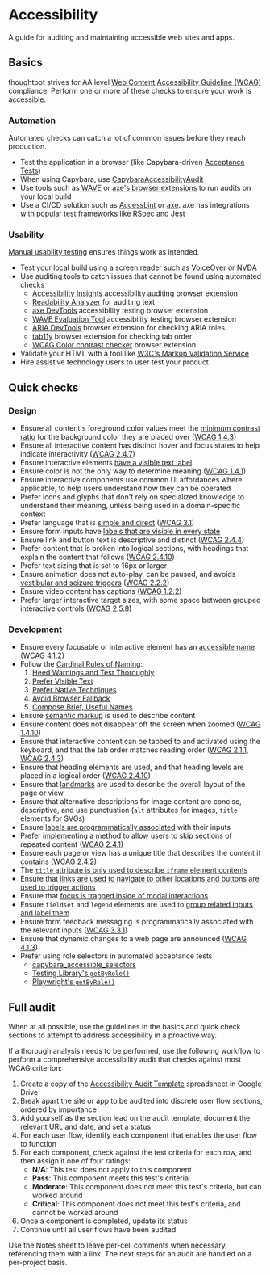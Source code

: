 # Accessibility

A guide for auditing and maintaining accessible web sites and apps.

## Basics

thoughtbot strives for AA level [Web Content Accessibility Guideline (WCAG)]
compliance. Perform one or more of these checks to ensure your work is
accessible.

### Automation

Automated checks can catch a lot of common issues before they reach production.

- Test the application in a browser (like Capybara-driven [Acceptance
  Tests](../testing-rspec/README.md#acceptance-tests))
- When using Capybara, use [CapybaraAccessibilityAudit]
- Use tools such as [WAVE] or [axe's browser extensions] to run audits on your
  local build
- Use a CI/CD solution such as [AccessLint] or [axe]. axe has integrations with popular test frameworks like RSpec and Jest

[CapybaraAccessibilityAudit]: https://github.com/thoughtbot/capybara_accessibility_audit

### Usability

[Manual usability testing] ensures things work as intended.

- Test your local build using a screen reader such as [VoiceOver] or [NVDA]
- Use auditing tools to catch issues that cannot be
  found using automated checks
  - [Accessibility Insights] accessibility auditing browser extension
  - [Readability Analyzer][simple and direct] for auditing text
  - [axe DevTools] accessibility testing browser extension
  - [WAVE Evaluation Tool] accessibility testing browser extension
  - [ARIA DevTools] browser extension for checking ARIA roles
  - [tab11y] browser extension for checking tab order
  - [WCAG Color contrast checker] browser extension
- Validate your HTML with a tool like [W3C's Markup Validation Service][w3c-markup-validator]
- Hire assistive technology users to user test your product

[Juicy Studio]: https://juicystudio.com/services/readability.php
[axe DevTools]: https://chromewebstore.google.com/detail/axe-devtools-web-accessib/lhdoppojpmngadmnindnejefpokejbdd
[WAVE Evaluation Tool]: https://chromewebstore.google.com/detail/wave-evaluation-tool/jbbplnpkjmmeebjpijfedlgcdilocofh
[ARIA DevTools]: https://chromewebstore.google.com/detail/aria-devtools/dneemiigcbbgbdjlcdjjnianlikimpck
[tab11y]: https://chromewebstore.google.com/detail/taba11y-tab-order-accessi/aocppmckdocdjkphmofnklcjhdidgmga
[WCAG Color contrast checker]: https://chromewebstore.google.com/detail/wcag-color-contrast-check/plnahcmalebffmaghcpcmpaciebdhgdf
[w3c-markup-validator]: https://validator.w3.org/

## Quick checks

### Design

- Ensure all content's foreground color values meet the [minimum contrast ratio]
  for the background color they are placed over ([WCAG 1.4.3][wcag-1-4-3])
- Ensure all interactive content has distinct hover and focus states to help
  indicate interactivity ([WCAG 2.4.7][wcag-2-4-7])
- Ensure interactive elements [have a visible text label][rule-2]
- Ensure color is not the only way to determine meaning ([WCAG 1.4.1][wcag-1-4-1])
- Ensure interactive components use common UI affordances where applicable, to
  help users understand how they can be operated
- Prefer icons and glyphs that don't rely on specialized knowledge to understand
  their meaning, unless being used in a domain-specific context
- Prefer language that is [simple and direct] ([WCAG 3.1][wcag-3-1])
- Ensure form inputs have [labels that are visible in every state][placeholder-labels]
- Ensure link and button text is descriptive and distinct ([WCAG 2.4.4][wcag-2-4-4])
- Prefer content that is broken into logical sections, with headings that
  explain the content that follows ([WCAG 2.4.10][wcag-2-4-10])
- Prefer text sizing that is set to 16px or larger
- Ensure animation does not auto-play, can be paused, and avoids [vestibular and
  seizure triggers] ([WCAG 2.2.2][wcag-2-2-2])
- Ensure video content has captions ([WCAG 1.2.2][wcag-1-2-2])
- Prefer larger interactive target sizes, with some space between grouped
  interactive controls ([WCAG 2.5.8][wcag-2-5-8])

### Development

- Ensure every focusable or interactive element has an [accessible name][] ([WCAG 4.1.2][wcag-4-1-2])
- Follow the [Cardinal Rules of Naming][]:
  1. [Heed Warnings and Test Thoroughly][rule-1]
  2. [Prefer Visible Text][rule-2]
  3. [Prefer Native Techniques][rule-3]
  4. [Avoid Browser Fallback][rule-4]
  5. [Compose Brief, Useful Names][rule-5]
- Ensure [semantic markup][semantic-markup] is used to describe content
- Ensure content does not disappear off the screen when zoomed ([WCAG 1.4.10][wcag-1-4-10])
- Ensure that interactive content can be tabbed to and activated using the
  keyboard, and that the tab order matches reading order ([WCAG 2.1.1][wcag-2-1-1], [WCAG 2.4.3][wcag-2-4-3])
- Ensure that heading elements are used, and that heading levels are placed in a
  logical order ([WCAG 2.4.10][wcag-2-4-10])
- Ensure that [landmarks][landmark-regions] are used to describe the overall layout of the page or
  view
- Ensure that alternative descriptions for image content are concise,
  descriptive, and use punctuation (`alt` attributes for images, `title`
  elements for SVGs)
- Ensure [labels are programmatically associated][labels-associated-inputs] with their inputs
- Prefer implementing a method to allow users to skip sections of repeated
  content ([WCAG 2.4.1][wcag-2-4-1])
- Ensure each page or view has a unique title that describes the content it
  contains ([WCAG 2.4.2][wcag-2-4-2])
- The [`title` attribute is only used to describe `iframe` element contents][title-iframe]
- Ensure that [links are used to navigate to other locations and buttons are used
  to trigger actions][links-vs-buttons]
- Ensure that [focus is trapped inside of modal interactions][focus-traps]
- Ensure `fieldset` and `legend` elements are used to [group related inputs and
  label them][fieldsets-legends]
- Ensure form feedback messaging is programmatically associated with the
  relevant inputs ([WCAG 3.3.1][wcag-3-3-1])
- Ensure that dynamic changes to a web page are announced ([WCAG 4.1.3][wcag-4-1-3])
- Prefer using role selectors in automated acceptance tests
  - [capybara_accessible_selectors]
  - [Testing Library's `getByRole()`][testing-library-getbyrole]
  - [Playwright's `getByRole()`][playwright-getbyrole]

[accessible name]: https://www.w3.org/WAI/ARIA/apg/practices/names-and-descriptions/
[Cardinal Rules of Naming]: https://www.w3.org/WAI/ARIA/apg/practices/names-and-descriptions/#cardinalrulesofnaming
[rule-1]: https://www.w3.org/WAI/ARIA/apg/practices/names-and-descriptions/#naming_rule_heed_warnings
[rule-2]: https://www.w3.org/WAI/ARIA/apg/practices/names-and-descriptions/#naming_rule_visible_text
[rule-3]: https://www.w3.org/WAI/ARIA/apg/practices/names-and-descriptions/#naming_rule_native_techniques
[rule-4]: https://www.w3.org/WAI/ARIA/apg/practices/names-and-descriptions/#naming_rule_avoid_fallback
[rule-5]: https://www.w3.org/WAI/ARIA/apg/practices/names-and-descriptions/#naming_rule_brief_names
[capybara_accessible_selectors]: https://github.com/citizensadvice/capybara_accessible_selectors
[testing-library-getbyrole]: https://testing-library.com/docs/queries/byrole
[playwright-getbyrole]: https://playwright.dev/docs/locators#locate-by-role
[landmark-regions]: https://www.w3.org/WAI/ARIA/apg/practices/landmark-regions/
[labels-associated-inputs]: https://www.w3.org/WAI/WCAG22/Techniques/html/H44
[title-iframe]: https://www.w3.org/WAI/WCAG22/Techniques/html/H64
[links-vs-buttons]: https://www.nngroup.com/videos/buttons-vs-links/
[focus-traps]: https://okenlabs.com/blog/accessibility-implementing-focus-traps/
[fieldsets-legends]: https://www.w3.org/WAI/WCAG22/Techniques/html/H71
[placeholder-labels]: https://www.deque.com/blog/accessible-forms-the-problem-with-placeholders/#:~:text=A%20Placeholder%20Is%20Not%20a%20Replacement%20for%20Visible%20Labels
[semantic-markup]: https://www.w3.org/WAI/WCAG22/Techniques/html/H101

[wcag-1-4-3]: https://www.w3.org/WAI/WCAG22/Understanding/contrast-minimum.html
[wcag-1-4-1]: https://www.w3.org/WAI/WCAG22/Understanding/use-of-color.html
[wcag-3-1]: https://www.w3.org/WAI/WCAG22/Understanding/readable.html
[wcag-2-4-4]: https://www.w3.org/WAI/WCAG22/Understanding/link-purpose-in-context
[wcag-2-4-10]: https://www.w3.org/WAI/WCAG22/Understanding/section-headings.html
[wcag-2-2-2]: https://www.w3.org/WAI/WCAG22/Understanding/pause-stop-hide.html
[wcag-1-2-2]: https://www.w3.org/WAI/WCAG22/Understanding/captions-prerecorded.html
[wcag-2-5-8]: https://www.w3.org/WAI/WCAG22/Understanding/target-size-minimum.html
[wcag-4-1-2]: https://www.w3.org/WAI/WCAG22/Understanding/name-role-value.html
[wcag-4-1-3]: https://www.w3.org/WAI/WCAG22/Understanding/status-messages.html
[wcag-1-4-10]: https://www.w3.org/WAI/WCAG22/Understanding/reflow.html
[wcag-1-3-1]: https://www.w3.org/WAI/WCAG22/Understanding/info-and-relationships.html
[wcag-2-1-1]: https://www.w3.org/WAI/WCAG22/Understanding/keyboard.html
[wcag-2-4-3]: https://www.w3.org/WAI/WCAG22/Understanding/focus-order.html
[wcag-2-4-1]: https://www.w3.org/WAI/WCAG22/Understanding/bypass-blocks.html
[wcag-2-4-2]: https://www.w3.org/WAI/WCAG22/Understanding/page-titled.html
[wcag-3-3-1]: https://www.w3.org/WAI/WCAG22/Understanding/error-identification.html
[wcag-2-4-7]: https://www.w3.org/WAI/WCAG22/Understanding/focus-visible.html

## Full audit

When at all possible, use the guidelines in the basics and quick check sections
to attempt to address accessibility in a proactive way.

If a thorough analysis needs to be performed, use the following workflow to
perform a comprehensive accessibility audit that checks against most WCAG
criterion:

1. Create a copy of the [Accessibility Audit Template] spreadsheet in Google
Drive
1. Break apart the site or app to be audited into discrete user flow sections,
ordered by importance
1. Add yourself as the section lead on the audit template, document the relevant
URL and date, and set a status
1. For each user flow, identify each component that enables the user flow to
function
1. For each component, check against the test criteria for each row, and then
assign it one of four ratings:
   - **N/A**: This test does not apply to this component
   - **Pass**: This component meets this test's criteria
   - **Moderate**: This component does not meet this test's criteria, but can
     worked around
   - **Critical**: This component does not meet this test's criteria, and cannot
     be worked around
1. Once a component is completed, update its status
1. Continue until all user flows have been audited

Use the Notes sheet to leave per-cell comments when necessary, referencing them
with a link. The next steps for an audit are handled on a per-project basis.

[accessibility audit template]: https://www.fsb.org.uk/resources/article/accessibility-audit-template-MCTMWUV4Z27FEXRANM566TOZXNOE
[accesslint]: https://github.com/marketplace/accesslint
[axe]: https://www.deque.com/axe/axe-for-web/integrations/
[axe's browser extensions]: https://www.deque.com/axe/axe-for-web/
[minimum contrast ratio]: https://webaim.org/resources/linkcontrastchecker/
[manual usability testing]: https://www.smashingmagazine.com/2018/09/importance-manual-accessibility-testing/
[nvda]: https://a11yproject.com/posts/getting-started-with-nvda/
[accessibility insights]: https://accessibilityinsights.io
[simple and direct]: https://datayze.com/readability-analyzer.php
[vestibular and seizure triggers]: https://alistapart.com/article/designing-safer-web-animation-for-motion-sensitivity/
[voiceover]: https://a11yproject.com/posts/getting-started-with-voiceover/
[wave]: https://wave.webaim.org/extension/
[web content accessibility guideline (wcag)]: https://www.w3.org/WAI/standards-guidelines/wcag/
